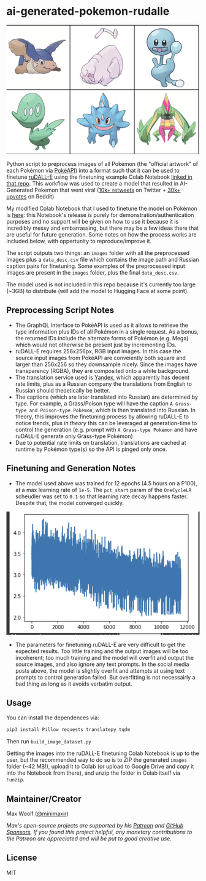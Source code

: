 # ai-generated-pokemon-rudalle

![](example.png)

Python script to preprocess images of all Pokémon (the "official artwork" of each Pokémon via [PokéAPI](https://pokeapi.co)) into a format such that it can be used to finetune [ruDALL-E](https://github.com/sberbank-ai/ru-dalle) using the finetuning example Colab Notebook [linked in that repo](https://colab.research.google.com/drive/1Tb7J4PvvegWOybPfUubl5O7m5I24CBg5?usp=sharing). This workflow was used to create a model that resulted in AI-Generated Pokemon that went viral ([10k+ retweets](https://twitter.com/minimaxir/status/1470913487085785089) on Twitter + [30k+ upvotes](https://www.reddit.com/r/pokemon/comments/rgmyxp/i_trained_an_ai_on_all_the_official_pokemon/) on Reddit)

My modified Colab Notebook that I used to finetune the model on Pokémon is [here](https://colab.research.google.com/drive/1EnDbU9iUoQ_NmMc69HO29xmbKBxpdzJ7?usp=sharing): this Notebook's release is purely for demonstration/authentication purposes and no support will be given on how to use it because it is incredibly messy and embarrassing, but there may be a few ideas there that are useful for future generation. Some notes on how the process works are included below, with oppertunity to reproduce/improve it.

The script outputs two things: an `images` folder with all the preprocessed images plus a `data_desc.csv` file which contains the image path and Russian caption pairs for finetuning. Some examples of the preprocessed input images are present in the `images` folder, plus the final `data_desc.csv`.

The model used is not included in this repo because it's currently too large (~3GB) to distribute (will add the model to Hugging Face at some point).

## Preprocessing Script Notes

- The GraphQL interface to PokéAPI is used as it allows to retrieve the type information plus IDs of all Pokémon in a single request. As a bonus, the returned IDs include the alternate forms of Pokémon (e.g. Mega) which would not otherwise be present just by incrementing IDs.
- ruDALL-E requires 256x256px, RGB input images. In this case the source input images from PokéAPI are conveiently both square and larger than 256x256 so they downsample nicely. Since the images have transparency (RGBA), they are composited onto a white background.
- The translation service used is [Yandex](https://translate.yandex.com), which apparently has decent rate limits, plus as a Russian company the translations from English to Russian should theoetically be better.
- The captions (which are later translated into Russian) are determined by type. For example, a Grass/Poison type will have the caption `A Grass-type and Poison-type Pokémon`, which is then translated into Russian. In theory, this improves the finetuning process by allowing ruDALL-E to notice trends, plus _in theory_ this can be leveraged at generation-time to control the generation (e.g. prompt with `A Grass-type Pokémon` and have ruDALL-E generate only Grass-type Pokémon)
- Due to potential rate limits on translation, translations are cached at runtime by Pokémon type(s) so the API is pinged only once.

## Finetuning and Generation Notes

- The model used above was trained for 12 epochs (4.5 hours on a P100), at a max learning rate of `1e-5`. The `pct_start` param of the `OneCycleLR` scheudler was set to `0.1` so that learning rate decay happens faster. Despite that, the model converged quickly.

![](lr.png)

- The parameters for finetuning ruDALL-E are very difficult to get the expected results. Too little training and the output images will be too incoherent; too much training and the model will overfit and output the source images, and also ignore any text prompts. In the social media posts above, the model is slightly overfit and attempts at using text prompts to control generation failed. But overfitting is not necessairly a bad thing as long as it avoids verbatim output.

## Usage

You can install the dependences via:

```sh
pip3 install Pillow requests translatepy tqdm
```

Then run `build_image_dataset.py`

Getting the images into the ruDALL-E finetuning Colab Notebook is up to the user, but the recommended way to do so is to ZIP the generated `images` folder (~42 MB!), upload it to Colab (or upload to Google Drive and copy it into the Notebook from there), and unzip the folder in Colab itself via `!unzip`.

## Maintainer/Creator

Max Woolf ([@minimaxir](https://minimaxir.com))

_Max's open-source projects are supported by his [Patreon](https://www.patreon.com/minimaxir) and [GitHub Sponsors](https://github.com/sponsors/minimaxir). If you found this project helpful, any monetary contributions to the Patreon are appreciated and will be put to good creative use._

## License

MIT
